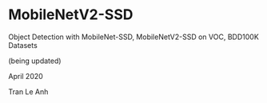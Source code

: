 # MobileNetV2-SSD

Object Detection with MobileNet-SSD, MobileNetV2-SSD on VOC, BDD100K Datasets

(being updated)

April 2020

Tran Le Anh

